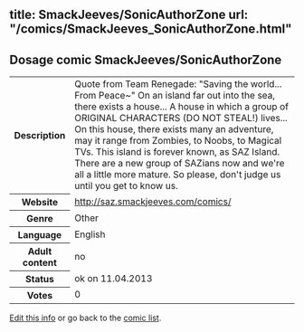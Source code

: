 title: SmackJeeves/SonicAuthorZone
url: "/comics/SmackJeeves_SonicAuthorZone.html"
---
Dosage comic SmackJeeves/SonicAuthorZone
-----------------------------------------

<table class="comicinfo">
<tr>
<th>Description</th><td>Quote from Team Renegade: &quot;Saving the world... From Peace~&quot; On an island far out into the sea, there exists a house... A house in which a group of ORIGINAL CHARACTERS (DO NOT STEAL!) lives... On this house, there exists many an adventure, may it range from Zombies, to Noobs, to Magical TVs. This island is forever known, as SAZ Island. There are a new group of SAZians now and we're all a little more mature. So please, don't judge us until you get to know us.</td>
</tr>
<tr>
<th>Website</th><td><a href="http://saz.smackjeeves.com/comics/">http://saz.smackjeeves.com/comics/</a></td>
</tr>
<tr>
<th>Genre</th><td>Other</td>
</tr>
<tr>
<th>Language</th><td>English</td>
</tr>
<tr>
<th>Adult content</th><td>no</td>
</tr>
<tr>
<th>Status</th><td>ok on 11.04.2013</td>
</tr>
<tr>
<th>Votes</th><td>0</div></td>
</tr>
</table>

[Edit this info](/comics/SmackJeeves_SonicAuthorZone_edit.html) or go back to the [comic list](../comic-index.html).

